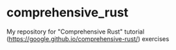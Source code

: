 # comprehensive_rust
My repository for "Comprehensive Rust" tutorial (https://google.github.io/comprehensive-rust/) exercises 
